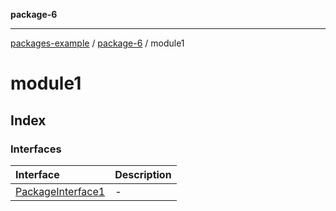 **package-6**

***

[packages-example](README.md) / [package-6](package-6.md) / module1

# module1

## Index

### Interfaces

| Interface | Description |
| :------ | :------ |
| [PackageInterface1](package-6/module1/interfaces/PackageInterface1.md) | - |
